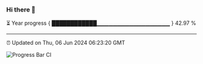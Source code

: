 ### Hi there 👋

⏳ Year progress { ████████████▁▁▁▁▁▁▁▁▁▁▁▁▁▁▁▁▁▁ } 42.97 %

---

⏰ Updated on Thu, 06 Jun 2024 06:23:20 GMT

![Progress Bar CI](https://github.com/liununu/liununu/workflows/Progress%20Bar%20CI/badge.svg)
